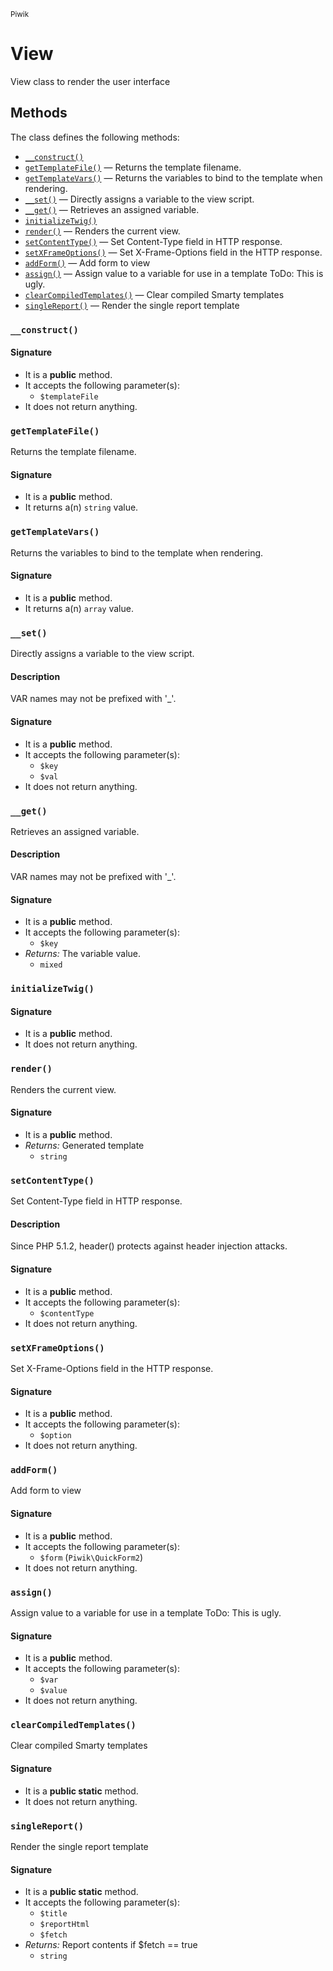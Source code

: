 <small>Piwik</small>

View
====

View class to render the user interface


Methods
-------

The class defines the following methods:

- [`__construct()`](#__construct)
- [`getTemplateFile()`](#getTemplateFile) &mdash; Returns the template filename.
- [`getTemplateVars()`](#getTemplateVars) &mdash; Returns the variables to bind to the template when rendering.
- [`__set()`](#__set) &mdash; Directly assigns a variable to the view script.
- [`__get()`](#__get) &mdash; Retrieves an assigned variable.
- [`initializeTwig()`](#initializeTwig)
- [`render()`](#render) &mdash; Renders the current view.
- [`setContentType()`](#setContentType) &mdash; Set Content-Type field in HTTP response.
- [`setXFrameOptions()`](#setXFrameOptions) &mdash; Set X-Frame-Options field in the HTTP response.
- [`addForm()`](#addForm) &mdash; Add form to view
- [`assign()`](#assign) &mdash; Assign value to a variable for use in a template ToDo: This is ugly.
- [`clearCompiledTemplates()`](#clearCompiledTemplates) &mdash; Clear compiled Smarty templates
- [`singleReport()`](#singleReport) &mdash; Render the single report template

### `__construct()` <a name="__construct"></a>

#### Signature

- It is a **public** method.
- It accepts the following parameter(s):
    - `$templateFile`
- It does not return anything.

### `getTemplateFile()` <a name="getTemplateFile"></a>

Returns the template filename.

#### Signature

- It is a **public** method.
- It returns a(n) `string` value.

### `getTemplateVars()` <a name="getTemplateVars"></a>

Returns the variables to bind to the template when rendering.

#### Signature

- It is a **public** method.
- It returns a(n) `array` value.

### `__set()` <a name="__set"></a>

Directly assigns a variable to the view script.

#### Description

VAR names may not be prefixed with &#039;_&#039;.

#### Signature

- It is a **public** method.
- It accepts the following parameter(s):
    - `$key`
    - `$val`
- It does not return anything.

### `__get()` <a name="__get"></a>

Retrieves an assigned variable.

#### Description

VAR names may not be prefixed with &#039;_&#039;.

#### Signature

- It is a **public** method.
- It accepts the following parameter(s):
    - `$key`
- _Returns:_ The variable value.
    - `mixed`

### `initializeTwig()` <a name="initializeTwig"></a>

#### Signature

- It is a **public** method.
- It does not return anything.

### `render()` <a name="render"></a>

Renders the current view.

#### Signature

- It is a **public** method.
- _Returns:_ Generated template
    - `string`

### `setContentType()` <a name="setContentType"></a>

Set Content-Type field in HTTP response.

#### Description

Since PHP 5.1.2, header() protects against header injection attacks.

#### Signature

- It is a **public** method.
- It accepts the following parameter(s):
    - `$contentType`
- It does not return anything.

### `setXFrameOptions()` <a name="setXFrameOptions"></a>

Set X-Frame-Options field in the HTTP response.

#### Signature

- It is a **public** method.
- It accepts the following parameter(s):
    - `$option`
- It does not return anything.

### `addForm()` <a name="addForm"></a>

Add form to view

#### Signature

- It is a **public** method.
- It accepts the following parameter(s):
    - `$form` (`Piwik\QuickForm2`)
- It does not return anything.

### `assign()` <a name="assign"></a>

Assign value to a variable for use in a template ToDo: This is ugly.

#### Signature

- It is a **public** method.
- It accepts the following parameter(s):
    - `$var`
    - `$value`
- It does not return anything.

### `clearCompiledTemplates()` <a name="clearCompiledTemplates"></a>

Clear compiled Smarty templates

#### Signature

- It is a **public static** method.
- It does not return anything.

### `singleReport()` <a name="singleReport"></a>

Render the single report template

#### Signature

- It is a **public static** method.
- It accepts the following parameter(s):
    - `$title`
    - `$reportHtml`
    - `$fetch`
- _Returns:_ Report contents if $fetch == true
    - `string`

